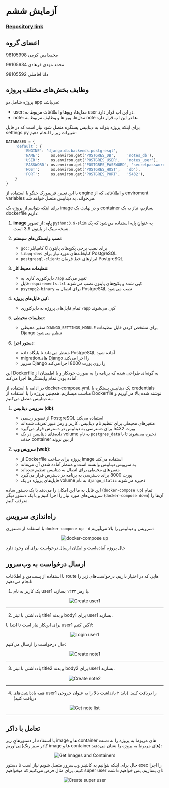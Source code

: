 # آزمایش ششم

### [Repository link](https://github.com/thisismmf/az_narm_HW6)

## اعضای گروه

محمدامین کرمی
98105998

محمد مهدی فرهادی
99105634

دانا افاضلی
98105592

## وظایف بخش‌های مختلف پروژه
پروژه شامل دو app می‌باشد:
- user: مدل‌ها، ویو‌ها و اطلاعات مربوط به user در این اپ قرار دارد.
- note: مدل‌ها، ویو ها و وظایف مربوط به note ها در این اپ قرار دارد.

برای اینکه پروژه بتواند به دیتابیس پستگره متصل شود نیاز است که در فایل settings.py تغییرات زیر را انجام دهیم:
```python
DATABASES = {
    'default': {
        'ENGINE': 'django.db.backends.postgresql',
        'NAME':     os.environ.get('POSTGRES_DB',     'notes_db'),
        'USER':     os.environ.get('POSTGRES_USER',   'notes_user'),
        'PASSWORD': os.environ.get('POSTGRES_PASSWORD', 'secretpassword'),
        'HOST':     os.environ.get('POSTGRES_HOST',   'db'),
        'PORT':     os.environ.get('POSTGRES_PORT',   '5432'),
    }
}
```
با این تغییر، فریمورک جنگو با استفاده از engine و اطلاعاتی که از enviroment variables می‌خواند، به دیتابیس متصل خواهد شد.

برای اینکه بتوانیم از پروژه یک image و در نهایت یک container بسازیم، نیاز به یک dockerfile داریم:


1. **image پایه**: از تصویر `python:3.9-slim` به عنوان پایه استفاده می‌شود که یک نسخه سبک از پایتون 3.9 است.

2. **نصب وابستگی‌های سیستم**:
   - `gcc`: کامپایلر C برای نصب برخی پکیج‌های پایتون
   - `libpq-dev`: کتابخانه‌های مورد نیاز برای PostgreSQL
   - `postgresql-client`: ابزارهای خط فرمان PostgreSQL

3. **تنظیمات محیط کار**:
   - دایرکتوری کاری به `/app` تغییر می‌کند
   - فایل `requirements.txt` کپی شده و پکیج‌های پایتون نصب می‌شوند
   - `psycopg2-binary` برای اتصال به PostgreSQL نصب می‌شود

4. **کپی فایل‌های پروژه**:
   - تمام فایل‌های پروژه به دایرکتوری `/app` کپی می‌شوند

5. **تنظیمات محیطی**:
   - متغیر محیطی `DJANGO_SETTINGS_MODULE` برای مشخص کردن فایل تنظیمات Django تنظیم می‌شود

6. **دستور اجرا**:
   - منتظر می‌ماند تا پایگاه داده PostgreSQL آماده شود
   - migration‌های Django را اجرا می‌کند
   - سرور Django را روی پورت 8000 اجرا می‌کند

این Dockerfile به گونه‌ای طراحی شده که برنامه را به صورت خودکار و با اطمینان از آماده بودن تمام وابستگی‌ها اجرا می‌کند.

در ادامه با استفاده از docker-compose.yml، یک دیتابیس پستگره با credentials مناسب میسازیم. همچنین پروژه را با استفاده از Dockerfile نوشته شده بالا می‌آوریم و به دیتابیس متصل می‌کنیم.


1. **سرویس دیتابیس (db)**:
   - از تصویر رسمی PostgreSQL استفاده می‌کند
   - متغیرهای محیطی برای تنظیم نام دیتابیس، کاربر و رمز عبور تعریف شده‌اند
   - پورت 5432 برای دسترسی به دیتابیس در دسترس قرار می‌گیرد
   - داده‌های دیتابیس در یک volume به نام `postgres_data` ذخیره می‌شوند تا با حذف container از بین نروند

2. **سرویس وب (web)**:
   - از Dockerfile پروژه برای ساخت image استفاده می‌کند
   - به سرویس دیتابیس وابسته است و منتظر آماده شدن آن می‌ماند
   - متغیرهای محیطی برای اتصال به دیتابیس تنظیم شده‌اند
   - پورت 8000 برای دسترسی به برنامه در دسترس قرار می‌گیرد
   - فایل‌های پروژه در یک volume به نام `django_static` ذخیره می‌شوند

این فایل به ما این امکان را می‌دهد با یک دستور ساده (`docker-compose up`) تمام سرویس‌های مورد نیاز را اجرا کنیم و با یک دستور دیگر (`docker-compose down`) آن‌ها را متوقف کنیم.


## راه‌اندازی سرویس
با استفاده از دستوری `docker-compose up -d` سرویس و دیتابیس را بالا می‌آوریم:

<p align="center">
  <img src="images/docker-compose-up.png" alt="docker-compose up">
</p>


حال پروژه آماده‌است و امکان ارسال درخواست برای آن وجود دارد

## ارسال درخواست به وب‌سرور
با استفاده از پست‌من و اطلاعات route هایی که در اختیار داریم، درخواست‌های زیر را انجام می‌دهیم:

1. یک کاربر به نام user1 با رمز ۱۲۳۴ بسازید.

<p align="center">
  <img src="images/create-user.png" alt="Create user1">
</p>

---

2. یادداشتی با تیتر title1 و بدنه body1 برای user1 بسازید.

برای این‌کار نیاز است تا ابتدا با user1 لاگین کنیم:

<p align="center">
  <img src="images/login-user.png" alt="Login user1">
</p>


حال درخواست را ارسال می‌کنیم:

<p align="center">
  <img src="images/note1.png" alt="Create note1">
</p>

---

3. یادداشتی با تیتر title2 و بدنه body2 برای user1 بسازید.

<p align="center">
  <img src="images/note2.png" alt="Create note2">
</p>

---


4. همه یادداشت‌های user1 را دریافت کنید. (باید ۲ یادداشت بالا را به عنوان خروجی دریافت کنید)

<p align="center">
  <img src="images/get-list.png" alt="Get note list">
</p>

---

## تعامل با داکر

با استفاده از دستور‌های زیر image ها و container های مربوط به پروژه را به دست می‌آوریم(کادر سبز رنگ image ها و container های مربوط به پروژه را نشان می‌دهند):

<p align="center">
  <img src="images/images-containers.png" alt="Get Images and Containers">
</p>

حال برای اینکه بتوانیم به کانتینر وب‌سرور متصل شویم نیاز است تا دستور exec را اجرا کنیم. برای مثال فرض می‌کنیم که میخواهیم super user ای بسازیم. پس خواهیم داشت:


<p align="center">
  <img src="images/create-superuser.png" alt="Create super user">
</p>
